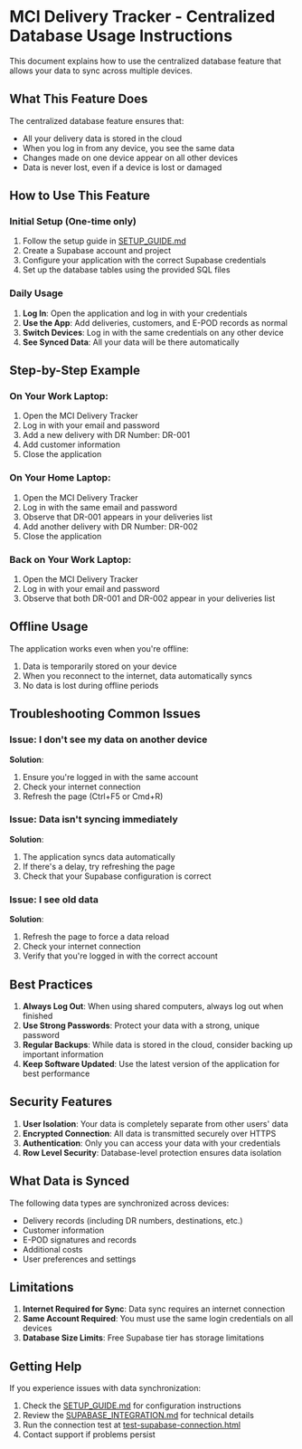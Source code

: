 # MCI Delivery Tracker - Centralized Database Usage Instructions

This document explains how to use the centralized database feature that allows your data to sync across multiple devices.

## What This Feature Does

The centralized database feature ensures that:
- All your delivery data is stored in the cloud
- When you log in from any device, you see the same data
- Changes made on one device appear on all other devices
- Data is never lost, even if a device is lost or damaged

## How to Use This Feature

### Initial Setup (One-time only)
1. Follow the setup guide in [SETUP_GUIDE.md](SETUP_GUIDE.md)
2. Create a Supabase account and project
3. Configure your application with the correct Supabase credentials
4. Set up the database tables using the provided SQL files

### Daily Usage
1. **Log In**: Open the application and log in with your credentials
2. **Use the App**: Add deliveries, customers, and E-POD records as normal
3. **Switch Devices**: Log in with the same credentials on any other device
4. **See Synced Data**: All your data will be there automatically

## Step-by-Step Example

### On Your Work Laptop:
1. Open the MCI Delivery Tracker
2. Log in with your email and password
3. Add a new delivery with DR Number: DR-001
4. Add customer information
5. Close the application

### On Your Home Laptop:
1. Open the MCI Delivery Tracker
2. Log in with the same email and password
3. Observe that DR-001 appears in your deliveries list
4. Add another delivery with DR Number: DR-002
5. Close the application

### Back on Your Work Laptop:
1. Open the MCI Delivery Tracker
2. Log in with your email and password
3. Observe that both DR-001 and DR-002 appear in your deliveries list

## Offline Usage

The application works even when you're offline:
1. Data is temporarily stored on your device
2. When you reconnect to the internet, data automatically syncs
3. No data is lost during offline periods

## Troubleshooting Common Issues

### Issue: I don't see my data on another device
**Solution**:
1. Ensure you're logged in with the same account
2. Check your internet connection
3. Refresh the page (Ctrl+F5 or Cmd+R)

### Issue: Data isn't syncing immediately
**Solution**:
1. The application syncs data automatically
2. If there's a delay, try refreshing the page
3. Check that your Supabase configuration is correct

### Issue: I see old data
**Solution**:
1. Refresh the page to force a data reload
2. Check your internet connection
3. Verify that you're logged in with the correct account

## Best Practices

1. **Always Log Out**: When using shared computers, always log out when finished
2. **Use Strong Passwords**: Protect your data with a strong, unique password
3. **Regular Backups**: While data is stored in the cloud, consider backing up important information
4. **Keep Software Updated**: Use the latest version of the application for best performance

## Security Features

1. **User Isolation**: Your data is completely separate from other users' data
2. **Encrypted Connection**: All data is transmitted securely over HTTPS
3. **Authentication**: Only you can access your data with your credentials
4. **Row Level Security**: Database-level protection ensures data isolation

## What Data is Synced

The following data types are synchronized across devices:
- Delivery records (including DR numbers, destinations, etc.)
- Customer information
- E-POD signatures and records
- Additional costs
- User preferences and settings

## Limitations

1. **Internet Required for Sync**: Data sync requires an internet connection
2. **Same Account Required**: You must use the same login credentials on all devices
3. **Database Size Limits**: Free Supabase tier has storage limitations

## Getting Help

If you experience issues with data synchronization:
1. Check the [SETUP_GUIDE.md](SETUP_GUIDE.md) for configuration instructions
2. Review the [SUPABASE_INTEGRATION.md](SUPABASE_INTEGRATION.md) for technical details
3. Run the connection test at [test-supabase-connection.html](public/test-supabase-connection.html)
4. Contact support if problems persist